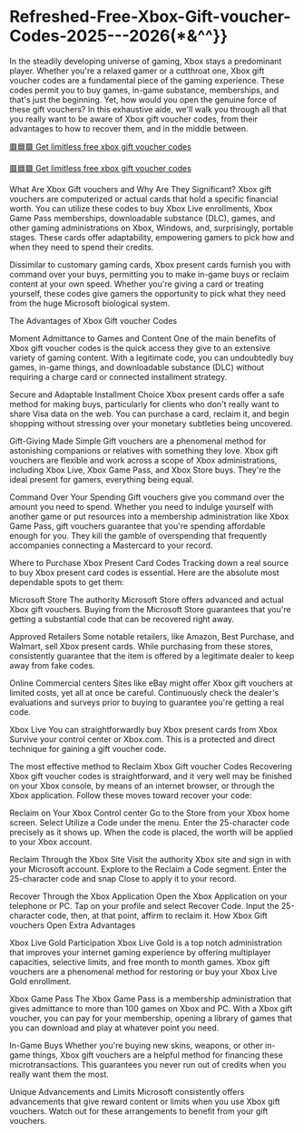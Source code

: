 # Refreshed-Free-Xbox-Gift-voucher-Codes-2025---2026(*&^^}}

In the steadily developing universe of gaming, Xbox stays a predominant player. Whether you're a relaxed gamer or a cutthroat one, Xbox gift voucher codes are a fundamental piece of the gaming experience. These codes permit you to buy games, in-game substance, memberships, and that's just the beginning. Yet, how would you open the genuine force of these gift vouchers? In this exhaustive aide, we'll walk you through all that you really want to be aware of Xbox gift voucher codes, from their advantages to how to recover them, and in the middle between.

[🟥🟦🟩 Get limitless free xbox gift voucher codes](https://topoffersgetnow.com/adblu0545844/)

[🟥🟦🟩 Get limitless free xbox gift voucher codes](https://topoffersgetnow.com/adblu0545844/)

What Are Xbox Gift vouchers and Why Are They Significant? Xbox gift vouchers are computerized or actual cards that hold a specific financial worth. You can utilize these codes to buy Xbox Live enrollments, Xbox Game Pass memberships, downloadable substance (DLC), games, and other gaming administrations on Xbox, Windows, and, surprisingly, portable stages. These cards offer adaptability, empowering gamers to pick how and when they need to spend their credits.

Dissimilar to customary gaming cards, Xbox present cards furnish you with command over your buys, permitting you to make in-game buys or reclaim content at your own speed. Whether you're giving a card or treating yourself, these codes give gamers the opportunity to pick what they need from the huge Microsoft biological system.

The Advantages of Xbox Gift voucher Codes

Moment Admittance to Games and Content One of the main benefits of Xbox gift voucher codes is the quick access they give to an extensive variety of gaming content. With a legitimate code, you can undoubtedly buy games, in-game things, and downloadable substance (DLC) without requiring a charge card or connected installment strategy.

Secure and Adaptable Installment Choice Xbox present cards offer a safe method for making buys, particularly for clients who don't really want to share Visa data on the web. You can purchase a card, reclaim it, and begin shopping without stressing over your monetary subtleties being uncovered.

Gift-Giving Made Simple Gift vouchers are a phenomenal method for astonishing companions or relatives with something they love. Xbox gift vouchers are flexible and work across a scope of Xbox administrations, including Xbox Live, Xbox Game Pass, and Xbox Store buys. They're the ideal present for gamers, everything being equal.

Command Over Your Spending Gift vouchers give you command over the amount you need to spend. Whether you need to indulge yourself with another game or put resources into a membership administration like Xbox Game Pass, gift vouchers guarantee that you're spending affordable enough for you. They kill the gamble of overspending that frequently accompanies connecting a Mastercard to your record.

Where to Purchase Xbox Present Card Codes Tracking down a real source to buy Xbox present card codes is essential. Here are the absolute most dependable spots to get them:

Microsoft Store The authority Microsoft Store offers advanced and actual Xbox gift vouchers. Buying from the Microsoft Store guarantees that you're getting a substantial code that can be recovered right away.

Approved Retailers Some notable retailers, like Amazon, Best Purchase, and Walmart, sell Xbox present cards. While purchasing from these stores, consistently guarantee that the item is offered by a legitimate dealer to keep away from fake codes.

Online Commercial centers Sites like eBay might offer Xbox gift vouchers at limited costs, yet all at once be careful. Continuously check the dealer's evaluations and surveys prior to buying to guarantee you're getting a real code.

Xbox Live You can straightforwardly buy Xbox present cards from Xbox Survive your control center or Xbox.com. This is a protected and direct technique for gaining a gift voucher code.

The most effective method to Reclaim Xbox Gift voucher Codes Recovering Xbox gift voucher codes is straightforward, and it very well may be finished on your Xbox console, by means of an internet browser, or through the Xbox application. Follow these moves toward recover your code:

Reclaim on Your Xbox Control center Go to the Store from your Xbox home screen. Select Utilize a Code under the menu. Enter the 25-character code precisely as it shows up. When the code is placed, the worth will be applied to your Xbox account.

Reclaim Through the Xbox Site Visit the authority Xbox site and sign in with your Microsoft account. Explore to the Reclaim a Code segment. Enter the 25-character code and snap Close to apply it to your record.

Recover Through the Xbox Application Open the Xbox Application on your telephone or PC. Tap on your profile and select Recover Code. Input the 25-character code, then, at that point, affirm to reclaim it. How Xbox Gift vouchers Open Extra Advantages

Xbox Live Gold Participation Xbox Live Gold is a top notch administration that improves your internet gaming experience by offering multiplayer capacities, selective limits, and free month to month games. Xbox gift vouchers are a phenomenal method for restoring or buy your Xbox Live Gold enrollment.

Xbox Game Pass The Xbox Game Pass is a membership administration that gives admittance to more than 100 games on Xbox and PC. With a Xbox gift voucher, you can pay for your membership, opening a library of games that you can download and play at whatever point you need.

In-Game Buys Whether you're buying new skins, weapons, or other in-game things, Xbox gift vouchers are a helpful method for financing these microtransactions. This guarantees you never run out of credits when you really want them the most.

Unique Advancements and Limits Microsoft consistently offers advancements that give reward content or limits when you use Xbox gift vouchers. Watch out for these arrangements to benefit from your gift vouchers.

